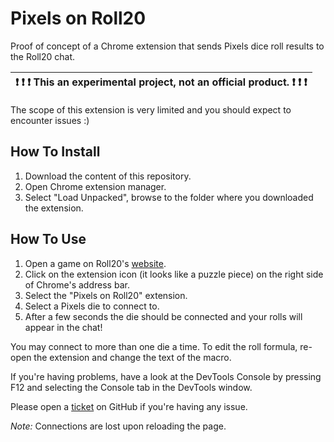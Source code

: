 # Pixels on Roll20

Proof of concept of a Chrome extension that sends Pixels dice roll results
to the Roll20 chat.

| :exclamation: :exclamation: :exclamation: This an experimental project, not an official product. :exclamation: :exclamation: :exclamation: |
|--------------------------------------------------------------------------------------------------------------------------------------------|

The scope of this extension is very limited and you should expect to encounter
issues :)

## How To Install

1. Download the content of this repository.
2. Open Chrome extension manager.
3. Select "Load Unpacked", browse to the folder where you downloaded the extension.

## How To Use

1. Open a game on Roll20's [website](https://roll20.net/).
2. Click on the extension icon (it looks like a puzzle piece) on the right side
   of Chrome's address bar.
3. Select the "Pixels on Roll20" extension.
3. Select a Pixels die to connect to.
4. After a few seconds the die should be connected and your rolls will appear
   in the chat!

You may connect to more than one die a time.
To edit the roll formula, re-open the extension and change the text of the macro.

If you're having problems, have a look at the DevTools Console by pressing F12
and selecting the Console tab in the DevTools window.

Please open a [ticket](
    https://github.com/GameWithPixels/PixelsRoll20ChromeExtension/issues
) on GitHub if you're having any issue.

*Note:* Connections are lost upon reloading the page.
